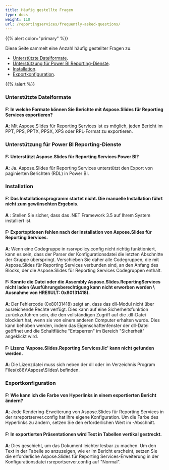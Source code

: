```yaml
---
title: Häufig gestellte Fragen
type: docs
weight: 110
url: /reportingservices/frequently-asked-questions/
---
```


{{% alert color="primary" %}} 

Diese Seite sammelt eine Anzahl häufig gestellter Fragen zu:

- [Unterstützte Dateiformate](#Unterstützte-Dateiformate).
- [Unterstützung für Power BI Reporting-Dienste](#Unterstützung-für-Power-BI-Reporting-Dienste).
- [Installation](#Installation).
- [Exportkonfiguration](#Exportkonfiguration).

{{% /alert %}} 
### **Unterstützte Dateiformate**
#### **F: In welche Formate können Sie Berichte mit Aspose.Slides für Reporting Services exportieren?**
**A**: Mit Aspose.Slides für Reporting Services ist es möglich, jeden Bericht im PPT, PPS, PPTX, PPSX, XPS oder RPL-Format zu exportieren.
### **Unterstützung für Power BI Reporting-Dienste**
#### **F: Unterstützt Aspose.Slides für Reporting Services Power BI?**
**A**: Ja. Aspose.Slides für Reporting Services unterstützt den Export von paginierten Berichten (RDL) in Power BI.
### **Installation**
#### **F: Das Installationsprogramm startet nicht. Die manuelle Installation führt nicht zum gewünschten Ergebnis.**
**A** : Stellen Sie sicher, dass das .NET Framework 3.5 auf Ihrem System installiert ist.
#### **F: Exportoptionen fehlen nach der Installation von Aspose.Slides für Reporting Services.**
**A**: Wenn eine Codegruppe in rssrvpolicy.config nicht richtig funktioniert, kann es sein, dass der Parser der Konfigurationsdatei die letzten Abschnitte der Gruppe überspringt. Verschieben Sie daher alle Codegruppen, die mit Aspose.Slides für Reporting Services verbunden sind, an den Anfang des Blocks, der die Aspose.Slides für Reporting Services Codegruppen enthält.
#### **F: Konnte die Datei oder die Assembly Aspose.Slides.ReportingServices nicht laden (Ausführungsberechtigung kann nicht erworben werden \ Ausnahme von HRESULT: 0x80131418).**
**A**: Der Fehlercode (0x80131418) zeigt an, dass das dll-Modul nicht über ausreichende Rechte verfügt. Dies kann auf eine Sicherheitsfunktion zurückzuführen sein, die den vollständigen Zugriff auf die .dll-Datei blockiert hat, wenn sie von einem anderen Computer erhalten wurde. Dies kann behoben werden, indem das Eigenschaftenfenster der dll-Datei geöffnet und die Schaltfläche "Entsperren" im Bereich "Sicherheit" angeklickt wird.
#### **F: Lizenz 'Aspose.Slides.Reporting.Services.lic' kann nicht gefunden werden.**
**A**: Die Lizenzdatei muss sich neben der dll oder im Verzeichnis Program Files(x86)\Aspose\Slides\ befinden.
### **Exportkonfiguration**
#### **F: Wie kann ich die Farbe von Hyperlinks in einem exportierten Bericht ändern?**
**A**: Jede Rendering-Erweiterung von Aspose.Slides für Reporting Services in der rsreportserver.config hat ihre eigene Konfiguration. Um die Farbe des Hyperlinks zu ändern, setzen Sie den erforderlichen Wert im <HyperlinkColor>-Abschnitt.
#### **F: In exportierten Präsentationen wird Text in Tabellen vertikal gestreckt.**
**A**: Dies geschieht, um das Dokument leichter lesbar zu machen. Um den Text in der Tabelle so anzuzeigen, wie er im Bericht erscheint, setzen Sie die erforderliche Aspose.Slides für Reporting Services-Erweiterung in der Konfigurationsdatei rsreportserver.config auf "Normal".
